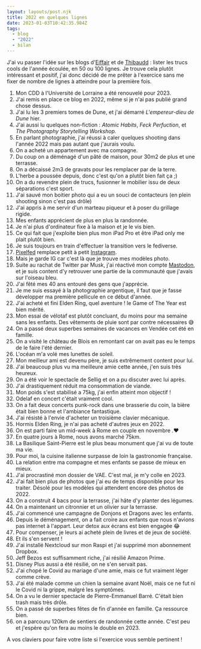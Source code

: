 ```yaml
---
layout: layouts/post.njk
title: 2022 en quelques lignes
date: 2023-01-03T10:42:35.984Z
tags:
  - blog
  - "2022"
  - bilan
---
```

J﻿'ai vu passer l'idée sur les blogs d'[Eiffair](https://www.eiffair.fr) et de [Thibaudd](https://tbdd.be/) : lister les trucs cools de l'année écoulée, en 50 ou 100 lignes.
J﻿e trouve cela plutôt intéressant et positif, j'ai donc décidé de me prêter à l'exercice sans me fixer de nombre de lignes à atteindre pour la première fois.

1. M﻿on CDD à l'Université de Lorraine a été renouvelé pour 2023.
2. J﻿'ai remis en place ce blog en 2022, même si je n'ai pas publié grand chose dessus.
3. J﻿'ai lu les 3 premiers tomes de Dune, et j'ai démarré *L'empereur-dieu de Dune* hier.
4. J﻿'ai aussi lu quelques non-fiction : *Atomic Habits*, *Feck Perfuction*, et *The Photography Storytelling Workshop.*
5. E﻿n parlant photographie, j'ai réussi à caler quelques shooting dans l'année 2022 mais pas autant que j'aurais voulu.
6. O﻿n a acheté un appartement avec ma compagne.
7. D﻿u coup on a déménagé d'un pâté de maison, pour 30m2 de plus et une terrasse.
8. O﻿n a décaissé 2m3 de gravats pour les remplacer par de la terre.
9. L﻿'herbe a poussée depuis, donc c'est qu'on a plutôt bien fait ça ;)
10. O﻿n a du revendre plein de trucs, fusionner le mobilier issu de deux séparations c'est sport.
11. J﻿'ai sauvé mon boitier photo qui a eu un souci de contacteurs (en plein shooting sinon c'est pas drôle)
12. J﻿'ai appris à me servir d'un marteau piqueur et à poser du grillage rigide.
13. M﻿es enfants apprécient de plus en plus la randonnée.
14. J﻿e n'ai plus d'ordinateur fixe à la maison et je le vis bien.
15. Ce qui fait que j'exploite bien plus mon iPad Pro et être iPad only me plait plutôt bien.
16. J﻿e suis toujours en train d'effectuer la transition vers le fediverse.
17. ﻿[P﻿ixelfed](https://pixelfed.social/i/web/profile/422339972513731843) remplace petit à petit [Instagram](https://www.instagram.com/nbirckel/).
18. M﻿ais je garde IG car c'est là que je trouve mes modèles photo.
19. S﻿uite au rachat de Twitter par Musk, j'ai réactivé mon compte [Mastodon](https://mastodon.social/@nbirckel), et je suis content d'y retrouver une partie de la communauté que j'avais sur l'oiseau bleu.
20. J﻿'ai fêté mes 40 ans entouré des gens que j'apprécie.
21. J﻿e me suis essayé à la photographie argentique, il faut que je fasse développer ma première pellicule en ce début d'année.
22. J﻿'ai acheté et fini Elden Ring, quel aventure ! le Game of The Year est bien mérité.
23. M﻿on essai de vélotaf est plutôt concluant, du moins pour ma semaine sans les enfants. Des vêtements de pluie sont par contre nécessaires 😅
24. O﻿n a passé deux superbes semaines de vacances en Vendée cet été en famille.
25. O﻿n a visité le château de Blois en remontant car on avait pas eu le temps de le faire l'été dernier.
26. L﻿'océan m'a volé mes lunettes de soleil.
27. M﻿on meilleur ami est devenu père, je suis extrêmement content pour lui.
28. J﻿'ai beaucoup plus vu ma meilleure amie cette année, j'en suis très heureux.
29. O﻿n a été voir le spectacle de Sellig et on a pu discuter avec lui après.
30. J﻿'ai drastiquement réduit ma consommation de viande.
31. M﻿on poids s'est stabilisé a 75kg, j'ai enfin atteint mon objectif !
32. O﻿delaf en concert c'était vraiment cool.
33. O﻿n a fait deux concerts punk-rock dans une brasserie du coin, la bière était bien bonne et l'ambiance fantastique.
34. J﻿'ai résisté à l'envie d'acheter un troisième clavier mécanique.
35. H﻿ormis Elden Ring, je n'ai pas acheté d'autres jeux en 2022.
36. O﻿n est parti faire un mid-week à Rome en couple en novembre .❤
37. E﻿n quatre jours à Rome, nous avons marché 75km.
38. L﻿a Basilique Saint-Pierre est le plus beau monument que j'ai vu de toute ma vie.
39. P﻿our moi, l﻿a cuisine italienne surpasse de loin la gastronomie française.
40. L﻿a relation entre ma compagne et mes enfants se passe de mieux en mieux.
41. J﻿'ai procrastiné mon dossier de VAE. C'est mal, je m'y colle en 2023.
42. J﻿'ai fait bien plus de photos que j'ai eu de temps disponible pour les traiter. Désolé pour les modèles qui attendent encore des photos de 2022.
43. O﻿n a construit 4 bacs pour la terrasse, j'ai hâte d'y planter des légumes.
44. O﻿n a maintenant un citronnier et un olivier sur la terrasse.
45. J﻿'ai commencé une campagne de Donjons et Dragons avec les enfants.
46. D﻿epuis le déménagement, on a fait croire aux enfants que nous n'avions pas internet à l'appart. Leur detox aux écrans est bien engagée 😂
47. P﻿our compenser, je leurs ai acheté plein de livres et de jeux de société.
48. E﻿t ils s'en servent !
49. J﻿'ai installé Nextcloud sur mon Raspi et j'ai supprimé mon abonnement Dropbox.
50. J﻿eff Bezos est suffisamment riche, j'ai résilié Amazon Prime.
51. D﻿isney Plus aussi a été résilié, on ne s'en servait pas.
52. J﻿'ai chopé le Covid au mariage d'une amie, mais ce fut vraiment léger comme crève.
53. J﻿'ai été malade comme un chien la semaine avant Noël, mais ce ne fut ni le Covid ni la grippe, malgré les symptômes.
54. O﻿n a vu le dernier spectacle de Pierre-Emmanuel Barré. C'était bien trash mais très drôle.
55. O﻿n a passé de superbes fêtes de fin d'année en famille. Ça ressource bien.
56. o﻿n a parcouru 120km de sentiers de randonnée cette année. C'est peu et j'espère qu'on fera au moins le double en 2023.

A vos claviers pour faire votre liste si l'exercice vous semble pertinent !